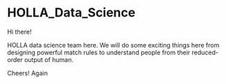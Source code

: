 # HOLLA_Data_Science

Hi there!

HOLLA data science team here. We will do some exciting things here from designing powerful match rules to understand people from their reduced-order output of human.

Cheers!
Again
